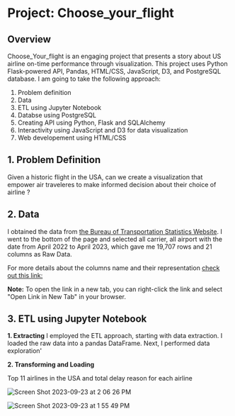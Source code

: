 # Project: Choose_your_flight

## Overview
Choose_Your_flight is an engaging project that presents a story about US airline on-time performance through visualization. 
This project uses Python Flask-powered API, Pandas, HTML/CSS, JavaScript, D3, and PostgreSQL database. I am going to take the following approach:
  1. Problem definition
  2. Data
  3. ETL using Jupyter Notebook
  4. Databse using PostgreSQL
  5. Creating API using Python, Flask and SQLAlchemy
  6. Interactivity using JavaScript and D3 for data visualization
  7. Web developement using HTML/CSS

## 1. Problem Definition
Given a historic flight in the USA, can we create a visualization that empower air traveleres to make informed decision about their choice of airline ?

## 2. Data
I obtained the data from [the Bureau of Transportation Statistics Website](https://www.transtats.bts.gov/OT_Delay/OT_DelayCause1.asp).
I went to the bottom of the page and selected all carrier, all airport with the date from April 2022 to April 2023, which gave me 19,707 rows and 21 columns as Raw Data.

For more details about the columns name and their representation [check out this link:](https://www.openintro.org/data/index.php?data=airline_delay)

**Note:** To open the link in a new tab, you can right-click the link and select "Open Link in New Tab" in your browser.

## 3. ETL using Jupyter Notebook
**1. Extracting** 
I employed the ETL approach, starting with data extraction. I loaded the raw data into a pandas DataFrame.
Next, I performed data exploration'

**2. Transforming and Loading** 

Top 11 airlines in the USA and total delay reason for each airline  

![Screen Shot 2023-09-23 at 2 06 26 PM](https://github.com/dilqvl62/Choose_your_flight/assets/107519883/e64244ec-50ce-4991-af47-b4ed0dadb85e)

![Screen Shot 2023-09-23 at 1 55 49 PM](https://github.com/dilqvl62/Choose_your_flight/assets/107519883/a8307a02-bf63-4cf6-bf59-bda31daa253a)



